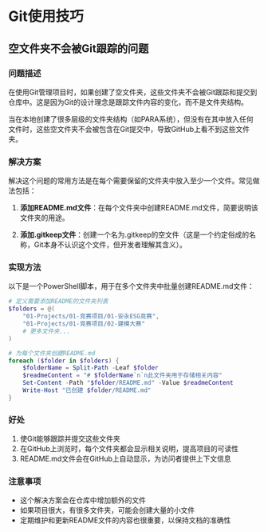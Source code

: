 # Git使用技巧

## 空文件夹不会被Git跟踪的问题

### 问题描述

在使用Git管理项目时，如果创建了空文件夹，这些文件夹不会被Git跟踪和提交到仓库中。这是因为Git的设计理念是跟踪文件内容的变化，而不是文件夹结构。

当在本地创建了很多层级的文件夹结构（如PARA系统），但没有在其中放入任何文件时，这些空文件夹不会被包含在Git提交中，导致GitHub上看不到这些文件夹。

### 解决方案

解决这个问题的常用方法是在每个需要保留的文件夹中放入至少一个文件。常见做法包括：

1. **添加README.md文件**：在每个文件夹中创建README.md文件，简要说明该文件夹的用途。
   
2. **添加.gitkeep文件**：创建一个名为.gitkeep的空文件（这是一个约定俗成的名称，Git本身不认识这个文件，但开发者理解其含义）。

### 实现方法

以下是一个PowerShell脚本，用于在多个文件夹中批量创建README.md文件：

```powershell
# 定义需要添加README的文件夹列表
$folders = @(
    "01-Projects/01-竞赛项目/01-安永ESG竞赛",
    "01-Projects/01-竞赛项目/02-建模大赛"
    # 更多文件夹...
)

# 为每个文件夹创建README.md
foreach ($folder in $folders) {
    $folderName = Split-Path -Leaf $folder
    $readmeContent = "# $folderName`n`n此文件夹用于存储相关内容"
    Set-Content -Path "$folder/README.md" -Value $readmeContent
    Write-Host "已创建 $folder/README.md"
}
```

### 好处

1. 使Git能够跟踪并提交这些文件夹
2. 在GitHub上浏览时，每个文件夹都会显示相关说明，提高项目的可读性
3. README.md文件会在GitHub上自动显示，为访问者提供上下文信息

### 注意事项

- 这个解决方案会在仓库中增加额外的文件
- 如果项目很大，有很多文件夹，可能会创建大量的小文件
- 定期维护和更新README文件的内容也很重要，以保持文档的准确性 